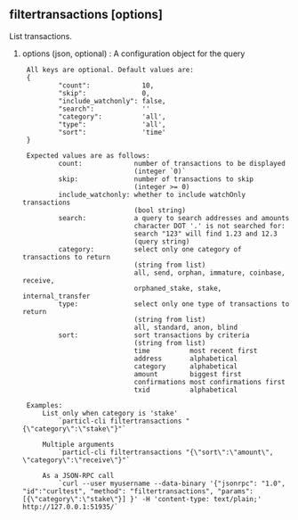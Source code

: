 ## filtertransactions [options]
List transactions.
1. options (json, optional) : A configuration object for the query

        All keys are optional. Default values are:
        {
                "count":             10,
                "skip":              0,
                "include_watchonly": false,
                "search":            ''
                "category":          'all',
                "type":              'all',
                "sort":              'time'
        }

        Expected values are as follows:
                count:             number of transactions to be displayed
                                   (integer `0)`
                skip:              number of transactions to skip
                                   (integer >= 0)
                include_watchonly: whether to include watchOnly transactions
                                   (bool string)
                search:            a query to search addresses and amounts
                                   character DOT '.' is not searched for:
                                   search "123" will find 1.23 and 12.3
                                   (query string)
                category:          select only one category of transactions to return
                                   (string from list)
                                   all, send, orphan, immature, coinbase, receive,
                                   orphaned_stake, stake, internal_transfer
                type:              select only one type of transactions to return
                                   (string from list)
                                   all, standard, anon, blind
                sort:              sort transactions by criteria
                                   (string from list)
                                   time          most recent first
                                   address       alphabetical
                                   category      alphabetical
                                   amount        biggest first
                                   confirmations most confirmations first
                                   txid          alphabetical

        Examples:
            List only when category is 'stake'
                `particl-cli filtertransactions "{\"category\":\"stake\"}"`

            Multiple arguments
                `particl-cli filtertransactions "{\"sort\":\"amount\", \"category\":\"receive\"}"`

            As a JSON-RPC call
                `curl --user myusername --data-binary '{"jsonrpc": "1.0", "id":"curltest", "method": "filtertransactions", "params": [{\"category\":\"stake\"}] }' -H 'content-type: text/plain;' http://127.0.0.1:51935/`

